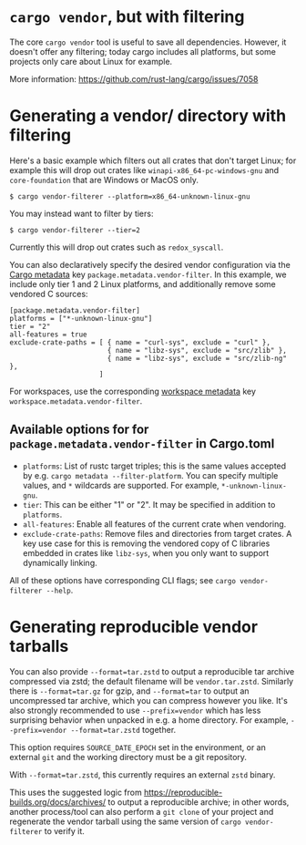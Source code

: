 # `cargo vendor`, but with filtering

The core `cargo vendor` tool is useful to save all dependencies.
However, it doesn't offer any filtering; today cargo includes
all platforms, but some projects only care about Linux
for example.

More information: https://github.com/rust-lang/cargo/issues/7058

# Generating a vendor/ directory with filtering

Here's a basic example which filters out all crates that don't target Linux;
for example this will drop out crates like `winapi-x86_64-pc-windows-gnu` and
`core-foundation` that are Windows or MacOS only.

```
$ cargo vendor-filterer --platform=x86_64-unknown-linux-gnu
```

You may instead want to filter by tiers:

```
$ cargo vendor-filterer --tier=2
```

Currently this will drop out crates such as `redox_syscall`.

You can also declaratively specify the desired vendor configuration via the [Cargo metadata](https://doc.rust-lang.org/cargo/reference/manifest.html#the-metadata-table)
key `package.metadata.vendor-filter`.  In this example, we include only tier 1 and 2 Linux platforms, and additionally remove some vendored C sources:

```
[package.metadata.vendor-filter]
platforms = ["*-unknown-linux-gnu"]
tier = "2"
all-features = true
exclude-crate-paths = [ { name = "curl-sys", exclude = "curl" },
                        { name = "libz-sys", exclude = "src/zlib" },
                        { name = "libz-sys", exclude = "src/zlib-ng" },
                      ]
```

For workspaces, use the corresponding [workspace metadata](https://doc.rust-lang.org/cargo/reference/workspaces.html#the-metadata-table)
key `workspace.metadata.vendor-filter`.

## Available options for for `package.metadata.vendor-filter` in Cargo.toml

- `platforms`: List of rustc target triples; this is the same values accepted by
  e.g. `cargo metadata --filter-platform`.  You can specify multiple values,
  and `*` wildcards are supported.  For example, `*-unknown-linux-gnu`.
- `tier`: This can be either "1" or "2".  It may be specified in addition to `platforms`.
- `all-features`: Enable all features of the current crate when vendoring.
- `exclude-crate-paths`: Remove files and directories from target crates.  A key
  use case for this is removing the vendored copy of C libraries embedded in
  crates like `libz-sys`, when you only want to support dynamically linking.

All of these options have corresponding CLI flags; see `cargo vendor-filterer --help`.

# Generating reproducible vendor tarballs

You can also provide `--format=tar.zstd` to output a reproducible tar archive
compressed via zstd; the default filename will be `vendor.tar.zstd`.  Similarly
there is `--format=tar.gz` for gzip, and `--format=tar` to output an uncompressed tar archive, which you
can compress however you like.  It's also strongly recommended to use `--prefix=vendor`
which has less surprising behavior when unpacked in e.g. a home directory.  For example,
`--prefix=vendor --format=tar.zstd` together.

This option requires `SOURCE_DATE_EPOCH` set in the environment, or an external `git` and the working directory must be a git repository.

With `--format=tar.zstd`, this currently requires an external `zstd` binary.

This uses the suggested logic from https://reproducible-builds.org/docs/archives/
to output a reproducible archive; in other words, another process/tool
can also perform a `git clone` of your project and regenerate the vendor
tarball using the same version of `cargo vendor-filterer` to verify it.
